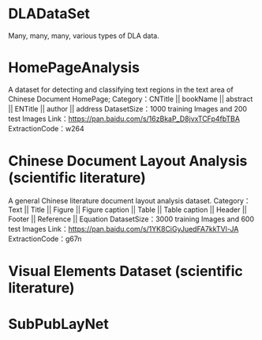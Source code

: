 # DLADataSet
Many, many, many, various types of DLA data.

# HomePageAnalysis
A dataset for detecting and classifying text regions in the text area of Chinese Document HomePage;
Category：CNTitle || bookName || abstract || ENTitle || author || address
DatasetSize：1000 training Images and 200 test Images
Link：https://pan.baidu.com/s/16zBkaP_D8jvxTCFp4fbTBA ExtractionCode：w264

# Chinese Document Layout Analysis (scientific literature)
A general Chinese literature document layout analysis dataset.
Category：Text || Title || Figure || Figure caption || Table || Table caption || Header || Footer || Reference || Equation
DatasetSize：3000 training Images and 600 test Images
Link：https://pan.baidu.com/s/1YK8CiGyJuedFA7kkTVl-JA  ExtractionCode：g67n

# Visual Elements Dataset (scientific literature)



# SubPubLayNet



